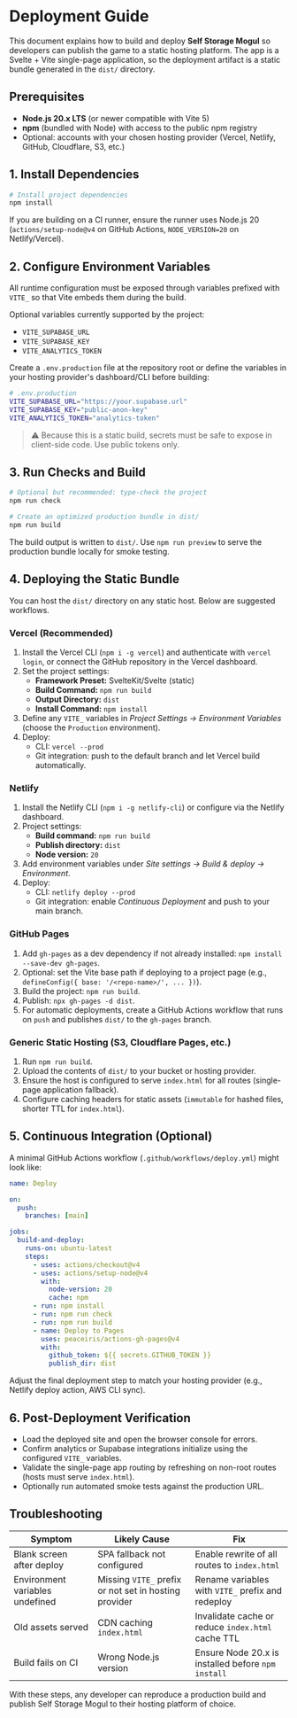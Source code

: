 # Deployment Guide

This document explains how to build and deploy **Self Storage Mogul** so developers can publish the game to a static hosting platform. The app is a Svelte + Vite single-page application, so the deployment artifact is a static bundle generated in the `dist/` directory.

## Prerequisites
- **Node.js 20.x LTS** (or newer compatible with Vite 5)
- **npm** (bundled with Node) with access to the public npm registry
- Optional: accounts with your chosen hosting provider (Vercel, Netlify, GitHub, Cloudflare, S3, etc.)

## 1. Install Dependencies
```bash
# Install project dependencies
npm install
```

If you are building on a CI runner, ensure the runner uses Node.js 20 (`actions/setup-node@v4` on GitHub Actions, `NODE_VERSION=20` on Netlify/Vercel).

## 2. Configure Environment Variables
All runtime configuration must be exposed through variables prefixed with `VITE_` so that Vite embeds them during the build.

Optional variables currently supported by the project:
- `VITE_SUPABASE_URL`
- `VITE_SUPABASE_KEY`
- `VITE_ANALYTICS_TOKEN`

Create a `.env.production` file at the repository root or define the variables in your hosting provider's dashboard/CLI before building:
```bash
# .env.production
VITE_SUPABASE_URL="https://your.supabase.url"
VITE_SUPABASE_KEY="public-anon-key"
VITE_ANALYTICS_TOKEN="analytics-token"
```

> ⚠️ Because this is a static build, secrets must be safe to expose in client-side code. Use public tokens only.

## 3. Run Checks and Build
```bash
# Optional but recommended: type-check the project
npm run check

# Create an optimized production bundle in dist/
npm run build
```

The build output is written to `dist/`. Use `npm run preview` to serve the production bundle locally for smoke testing.

## 4. Deploying the Static Bundle
You can host the `dist/` directory on any static host. Below are suggested workflows.

### Vercel (Recommended)
1. Install the Vercel CLI (`npm i -g vercel`) and authenticate with `vercel login`, or connect the GitHub repository in the Vercel dashboard.
2. Set the project settings:
   - **Framework Preset:** SvelteKit/Svelte (static)
   - **Build Command:** `npm run build`
   - **Output Directory:** `dist`
   - **Install Command:** `npm install`
3. Define any `VITE_` variables in *Project Settings → Environment Variables* (choose the `Production` environment).
4. Deploy:
   - CLI: `vercel --prod`
   - Git integration: push to the default branch and let Vercel build automatically.

### Netlify
1. Install the Netlify CLI (`npm i -g netlify-cli`) or configure via the Netlify dashboard.
2. Project settings:
   - **Build command:** `npm run build`
   - **Publish directory:** `dist`
   - **Node version:** `20`
3. Add environment variables under *Site settings → Build & deploy → Environment*.
4. Deploy:
   - CLI: `netlify deploy --prod`
   - Git integration: enable *Continuous Deployment* and push to your main branch.

### GitHub Pages
1. Add `gh-pages` as a dev dependency if not already installed: `npm install --save-dev gh-pages`.
2. Optional: set the Vite base path if deploying to a project page (e.g., `defineConfig({ base: '/<repo-name>/', ... })`).
3. Build the project: `npm run build`.
4. Publish: `npx gh-pages -d dist`.
5. For automatic deployments, create a GitHub Actions workflow that runs on `push` and publishes `dist/` to the `gh-pages` branch.

### Generic Static Hosting (S3, Cloudflare Pages, etc.)
1. Run `npm run build`.
2. Upload the contents of `dist/` to your bucket or hosting provider.
3. Ensure the host is configured to serve `index.html` for all routes (single-page application fallback).
4. Configure caching headers for static assets (`immutable` for hashed files, shorter TTL for `index.html`).

## 5. Continuous Integration (Optional)
A minimal GitHub Actions workflow (`.github/workflows/deploy.yml`) might look like:
```yaml
name: Deploy

on:
  push:
    branches: [main]

jobs:
  build-and-deploy:
    runs-on: ubuntu-latest
    steps:
      - uses: actions/checkout@v4
      - uses: actions/setup-node@v4
        with:
          node-version: 20
          cache: npm
      - run: npm install
      - run: npm run check
      - run: npm run build
      - name: Deploy to Pages
        uses: peaceiris/actions-gh-pages@v4
        with:
          github_token: ${{ secrets.GITHUB_TOKEN }}
          publish_dir: dist
```
Adjust the final deployment step to match your hosting provider (e.g., Netlify deploy action, AWS CLI sync).

## 6. Post-Deployment Verification
- Load the deployed site and open the browser console for errors.
- Confirm analytics or Supabase integrations initialize using the configured `VITE_` variables.
- Validate the single-page app routing by refreshing on non-root routes (hosts must serve `index.html`).
- Optionally run automated smoke tests against the production URL.

## Troubleshooting
| Symptom | Likely Cause | Fix |
| --- | --- | --- |
| Blank screen after deploy | SPA fallback not configured | Enable rewrite of all routes to `index.html` |
| Environment variables undefined | Missing `VITE_` prefix or not set in hosting provider | Rename variables with `VITE_` prefix and redeploy |
| Old assets served | CDN caching `index.html` | Invalidate cache or reduce `index.html` cache TTL |
| Build fails on CI | Wrong Node.js version | Ensure Node 20.x is installed before `npm install` |

With these steps, any developer can reproduce a production build and publish Self Storage Mogul to their hosting platform of choice.
